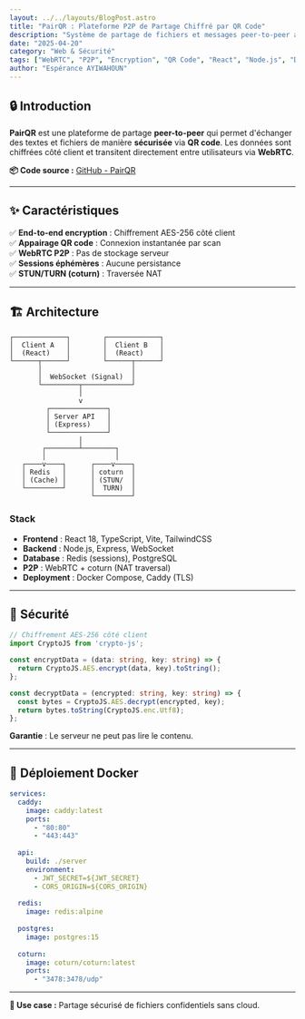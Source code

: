 ```yaml
---
layout: ../../layouts/BlogPost.astro
title: "PairQR : Plateforme P2P de Partage Chiffré par QR Code"
description: "Système de partage de fichiers et messages peer-to-peer avec chiffrement end-to-end, appairage QR et WebRTC pour la communication temps réel."
date: "2025-04-20"
category: "Web & Sécurité"
tags: ["WebRTC", "P2P", "Encryption", "QR Code", "React", "Node.js", "Docker"]
author: "Espérance AYIWAHOUN"
---
```


## 🔒 Introduction

**PairQR** est une plateforme de partage **peer-to-peer** qui permet d'échanger des textes et fichiers de manière **sécurisée** via **QR code**. Les données sont chiffrées côté client et transitent directement entre utilisateurs via **WebRTC**.

**📦 Code source :** [GitHub - PairQR](https://github.com/votre-username/PairQR)

---

## ✨ Caractéristiques

✅ **End-to-end encryption** : Chiffrement AES-256 côté client  
✅ **Appairage QR code** : Connexion instantanée par scan  
✅ **WebRTC P2P** : Pas de stockage serveur  
✅ **Sessions éphémères** : Aucune persistance  
✅ **STUN/TURN (coturn)** : Traversée NAT

---

## 🏗️ Architecture

```
┌─────────────┐        ┌─────────────┐
│  Client A   │        │  Client B   │
│  (React)    │        │  (React)    │
└──────┬──────┘        └──────┬──────┘
       │                      │
       │  WebSocket (Signal)  │
       └─────────┬────────────┘
                 │
                 v
         ┌──────────────┐
         │ Server API   │
         │ (Express)    │
         └──────────────┘
                 │
        ┌────────┴────────┐
        │                 │
   ┌────v────┐      ┌────v────┐
   │ Redis   │      │ coturn  │
   │ (Cache) │      │ (STUN/  │
   └─────────┘      │  TURN)  │
                    └─────────┘
```

### Stack

- **Frontend** : React 18, TypeScript, Vite, TailwindCSS
- **Backend** : Node.js, Express, WebSocket
- **Database** : Redis (sessions), PostgreSQL
- **P2P** : WebRTC + coturn (NAT traversal)
- **Deployment** : Docker Compose, Caddy (TLS)

---

## 🔐 Sécurité

```typescript
// Chiffrement AES-256 côté client
import CryptoJS from 'crypto-js';

const encryptData = (data: string, key: string) => {
  return CryptoJS.AES.encrypt(data, key).toString();
};

const decryptData = (encrypted: string, key: string) => {
  const bytes = CryptoJS.AES.decrypt(encrypted, key);
  return bytes.toString(CryptoJS.enc.Utf8);
};
```

**Garantie** : Le serveur ne peut pas lire le contenu.

---

## 🚀 Déploiement Docker

```yaml
services:
  caddy:
    image: caddy:latest
    ports:
      - "80:80"
      - "443:443"
  
  api:
    build: ./server
    environment:
      - JWT_SECRET=${JWT_SECRET}
      - CORS_ORIGIN=${CORS_ORIGIN}
  
  redis:
    image: redis:alpine
  
  postgres:
    image: postgres:15
  
  coturn:
    image: coturn/coturn:latest
    ports:
      - "3478:3478/udp"
```

---

**🌟 Use case :** Partage sécurisé de fichiers confidentiels sans cloud.
